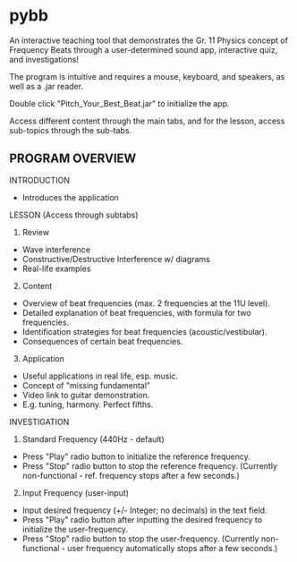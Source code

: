# pybb
An interactive teaching tool that demonstrates the Gr. 11 Physics concept of Frequency Beats through a user-determined sound app, interactive quiz, and investigations!

The program is intuitive and requires a mouse, keyboard, and speakers, as well as a .jar reader.

Double click "Pitch_Your_Best_Beat.jar" to initialize the app.

Access different content through the main tabs, and for the lesson, access sub-topics through the sub-tabs.

PROGRAM OVERVIEW
------------------------------------------
INTRODUCTION
- Introduces the application

LESSON 
(Access through subtabs)
1. Review
- Wave interference 
- Constructive/Destructive Interference w/ diagrams
- Real-life examples
2. Content
- Overview of beat frequencies (max. 2 frequencies at the 11U level).
- Detailed explanation of beat frequencies, with formula for two frequencies.
- Identification strategies for beat frequencies (acoustic/vestibular).
- Consequences of certain beat frequencies.
3. Application
- Useful applications in real life, esp. music.
- Concept of "missing fundamental"
- Video link to guitar demonstration.
- E.g. tuning, harmony. Perfect fifths. 

INVESTIGATION
1. Standard Frequency (440Hz - default)
- Press "Play" radio button to initialize the reference frequency.
- Press "Stop" radio button to stop the reference frequency. (Currently non-functional - ref. frequency stops after a few seconds.)
2. Input Frequency (user-input)
- Input desired frequency (+/- Integer; no decimals) in the text field.
- Press "Play" radio button after inputting the desired frequency to initialize the user-frequency.
- Press "Stop" radio button to stop the user-frequency. (Currently non-functional - user frequency automatically stops after a few seconds.)
